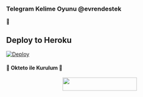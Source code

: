 ### Telegram Kelime Oyunu @evrendestek 
📝
## Deploy to Heroku

[![Deploy](https://www.herokucdn.com/deploy/button.svg)](https://heroku.com/deploy?template=https://github.com/Efsane2323/kelime)

<h4>🔺 Okteto ile Kurulum 🔻</h4> 

<p align="center"><a href="https://cloud.okteto.com/deploy?repository=https://github.com/efsane2323/kelime"><img src="https://img.shields.io/badge/Deploy%20To%20Okteto-informational?style=for-the-badge&logo=Okteto" width="200" height="35.45"/></a></p>
